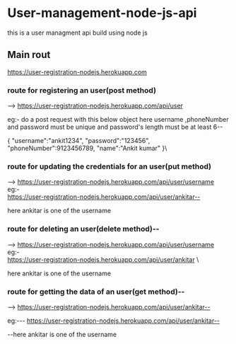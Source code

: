 # User-management-node-js-api
this is a user managment api build using  node js
## Main rout
https://user-registration-nodejs.herokuapp.com

### route for registering an user(post method)
-->  https://user-registration-nodejs.herokuapp.com/api/user

eg:-
do a post request with this below object
here username ,phoneNumber and password must be unique and password's length must be at least 6--

{
  "username":"ankit1234",
  "password":"123456",
  "phoneNumber":9123456789,
  "name":"Ankit kumar"
}\

### route for updating the credentials for  an user(put method)
-->  https://user-registration-nodejs.herokuapp.com/api/user/username
\
eg:-\
https://user-registration-nodejs.herokuapp.com/api/user/ankitar--

here ankitar is one of the username


### route for deleting an user(delete method)--
-->  https://user-registration-nodejs.herokuapp.com/api/user/username
\
eg:-\
https://user-registration-nodejs.herokuapp.com/api/user/ankitar
\

here ankitar is one of the username


### route for getting the data of  an user(get method)--
-->  https://user-registration-nodejs.herokuapp.com/api/user/ankitar--

eg:---
https://user-registration-nodejs.herokuapp.com/api/user/ankitar--

--here ankitar is one of the username

